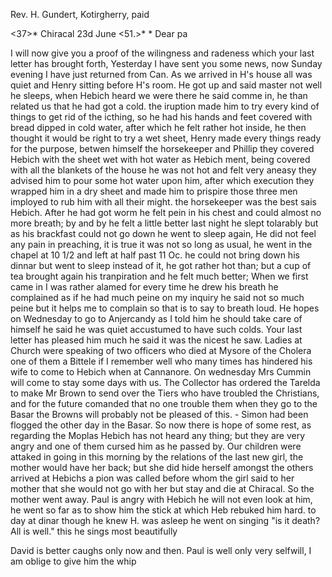 Rev. H. Gundert, Kotirgherry, paid

<37>* Chiracal 23d June <51.>*
 <Monday>*
Dear pa

I will now give you a proof of the wilingness and radeness which your last letter has brought forth, Yesterday I have sent you some news, now Sunday evening I have just returned from Can. As we arrived in H's house all was quiet and Henry sitting before H's room. He got up and said master not well he sleeps, when Hebich heard we were there he said comme in, he than related us that he had got a cold. the iruption made him to try every kind of things to get rid of the icthing, so he had his hands and feet covered with bread dipped in cold water, after which he felt rather hot inside, he then thought it would be right to try a wet sheet, Henry made every things ready for the purpose, betwen himself the horsekeeper and Phillip they covered Hebich with the sheet wet with hot water as Hebich ment, being covered with all the blankets of the house he was not hot and felt very aneasy they advised him to pour some hot water upon him, after which execution they wrapped him in a dry sheet and made him to prispire those three men imployed to rub him with all their might. the horsekeeper was the best sais Hebich. After he had got worm he felt pein in his chest and could almost no more breath; by and by he felt a little better last night he slept tolarably but as his brackfast could not go down he went to sleep again, He did not feel any pain in preaching, it is true it was not so long as usual, he went in the chapel at 10 1/2 and left at half past 11 Oc. he could not bring down his dinnar but went to sleep instead of it, he got rather hot than; but a cup of tea brought again his tranpiration and he felt much better; When we first came in I was rather alamed for every time he drew his breath he complained as if he had much peine on my inquiry he said not so much peine but it helps me to complain so that is to say to breath loud. He hopes on Wednesday to go to Anjercandy as I told him he should take care of himself he said he was quiet accustumed to have such colds. Your last letter has pleased him much he said it was the nicest he saw. Ladies at <after> Church were speaking of two officers who died at Mysore of the Cholera one of them a Bittele if I remember well who many times has hindered his wife to come to Hebich when at Cannanore. On wednesday Mrs Cummin will come to stay some days with us. The Collector has ordered the Tarelda to make Mr Brown to send over the Tiers who have troubled the Christians, and for the future comanded that no one trouble them when they go to the Basar the Browns will probably not be pleased of this. - Simon had been flogged the other day in the Basar. So now there is hope of some rest, as regarding the Moplas Hebich has not heard any thing; but they are very angry and one of them cursed him as he passed by. Our children were attaked in going in this morning by the relations of the last new girl, the mother would have her back; but she did hide herself amongst the others arrived at Hebichs a pion was called before whom the girl said to her mother that she would not go with her but stay and die at Chiracal. So the mother went away. Paul is angry with Hebich he will not even look at him, he went so far as to show him the stick at which Heb rebuked him hard. to day at dinar though he knew H. was asleep he went on singing "is it death? All is well." this he sings most beautifully

David is better caughs only now and then. Paul is well only very selfwill, I am oblige to give him the whip

